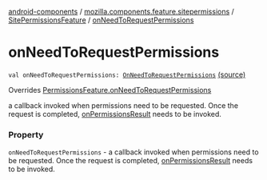 [android-components](../../index.md) / [mozilla.components.feature.sitepermissions](../index.md) / [SitePermissionsFeature](index.md) / [onNeedToRequestPermissions](./on-need-to-request-permissions.md)

# onNeedToRequestPermissions

`val onNeedToRequestPermissions: `[`OnNeedToRequestPermissions`](../../mozilla.components.support.base.feature/-on-need-to-request-permissions.md) [(source)](https://github.com/mozilla-mobile/android-components/blob/master/components/feature/sitepermissions/src/main/java/mozilla/components/feature/sitepermissions/SitePermissionsFeature.kt#L84)

Overrides [PermissionsFeature.onNeedToRequestPermissions](../../mozilla.components.support.base.feature/-permissions-feature/on-need-to-request-permissions.md)

a callback invoked when permissions
need to be requested. Once the request is completed, [onPermissionsResult](on-permissions-result.md) needs to be invoked.

### Property

`onNeedToRequestPermissions` - a callback invoked when permissions
need to be requested. Once the request is completed, [onPermissionsResult](on-permissions-result.md) needs to be invoked.
